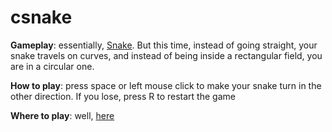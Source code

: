 # csnake

**Gameplay**: essentially, [Snake](https://it.wikipedia.org/wiki/Snake). But this
time, instead of going straight, your snake travels on curves, and instead of being
inside a rectangular field, you are in a circular one.

**How to play**: press space or left mouse click to make your snake turn in the other
direction. If you lose, press R to restart the game

**Where to play**: well, [here](https://michelebucelli.github.io/csnake)
